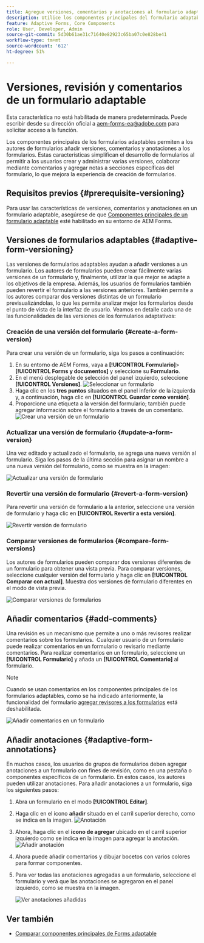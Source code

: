 ```yaml
---
title: Agregue versiones, comentarios y anotaciones al formulario adaptable de AEM AEM 6.5.
description: Utilice los componentes principales del formulario adaptable de AEM para agregar comentarios, anotaciones y versiones a un formulario adaptable.
feature: Adaptive Forms, Core Components
role: User, Developer, Admin
source-git-commit: 5d30b61ae31c71640e82923c65ba07c0e828be41
workflow-type: tm+mt
source-wordcount: '612'
ht-degree: 51%

---
```


# Versiones, revisión y comentarios de un formulario adaptable

<span class="preview">Esta característica no está habilitada de manera predeterminada. Puede escribir desde su dirección oficial a aem-forms-ea@adobe.com para solicitar acceso a la función.</span>

Los componentes principales de los formularios adaptables permiten a los autores de formularios añadir versiones, comentarios y anotaciones a los formularios. Estas características simplifican el desarrollo de formularios al permitir a los usuarios crear y administrar varias versiones, colaborar mediante comentarios y agregar notas a secciones específicas del formulario, lo que mejora la experiencia de creación de formularios.

## Requisitos previos {#prerequisite-versioning}

Para usar las características de versiones, comentarios y anotaciones en un formulario adaptable, asegúrese de que [Componentes principales de un formulario adaptable](/help/forms/using/enable-adaptive-forms-core-components.md) esté habilitado en su entorno de AEM Forms.

## Versiones de formularios adaptables {#adaptive-form-versioning}

Las versiones de formularios adaptables ayudan a añadir versiones a un formulario. Los autores de formularios pueden crear fácilmente varias versiones de un formulario y, finalmente, utilizar la que mejor se adapte a los objetivos de la empresa. Además, los usuarios de formularios también pueden revertir el formulario a las versiones anteriores. También permite a los autores comparar dos versiones distintas de un formulario previsualizándolas, lo que les permite analizar mejor los formularios desde el punto de vista de la interfaz de usuario. Veamos en detalle cada una de las funcionalidades de las versiones de los formularios adaptativos:

### Creación de una versión del formulario {#create-a-form-version}

Para crear una versión de un formulario, siga los pasos a continuación:

1. En su entorno de AEM Forms, vaya a **[!UICONTROL Formulario]**>**[!UICONTROL Forms y documentos]** y seleccione su **Formulario**.
1. En el menú desplegable de selección del panel izquierdo, seleccione **[!UICONTROL Versiones]**.
   ![Seleccionar un formulario](assets/select-a-form.png)
1. Haga clic en los **tres puntos** situados en el panel inferior de la izquierda y, a continuación, haga clic en **[!UICONTROL Guardar como versión]**.
1. Proporcione una etiqueta a la versión del formulario; también puede agregar información sobre el formulario a través de un comentario.
   ![Crear una versión de un formulario](assets/create-a-form-version.png)

### Actualizar una versión de formulario {#update-a-form-version}

Una vez editado y actualizado el formulario, se agrega una nueva versión al formulario. Siga los pasos de la última sección para asignar un nombre a una nueva versión del formulario, como se muestra en la imagen:

![Actualizar una versión de formulario](assets/update-a-form-version.png)

### Revertir una versión de formulario {#revert-a-form-version}

Para revertir una versión de formulario a la anterior, seleccione una versión de formulario y haga clic en **[!UICONTROL Revertir a esta versión]**.

![Revertir versión de formulario](assets/revert-form-version.png)

### Comparar versiones de formularios {#compare-form-versions}

Los autores de formularios pueden comparar dos versiones diferentes de un formulario para obtener una vista previa. Para comparar versiones, seleccione cualquier versión del formulario y haga clic en **[!UICONTROL Comparar con actual]**. Muestra dos versiones de formulario diferentes en el modo de vista previa.

![Comparar versiones de formularios](assets/compare-form-versions.png)

## Añadir comentarios {#add-comments}

Una revisión es un mecanismo que permite a uno o más revisores realizar comentarios sobre los formularios.  Cualquier usuario de un formulario puede realizar comentarios en un formulario o revisarlo mediante comentarios. Para realizar comentarios en un formulario, seleccione un **[!UICONTROL Formulario]** y añada un **[!UICONTROL Comentario]** al formulario.

>[!NOTE]
> Cuando se usan comentarios en los componentes principales de los formularios adaptables, como se ha indicado anteriormente, la funcionalidad del formulario [agregar revisores a los formularios](/help/forms/using/create-reviews-forms.md) está deshabilitada.


![Añadir comentarios en un formulario](assets/form-comments.png)

## Añadir anotaciones {#adaptive-form-annotations}

En muchos casos, los usuarios de grupos de formularios deben agregar anotaciones a un formulario con fines de revisión, como en una pestaña o componentes específicos de un formulario. En estos casos, los autores pueden utilizar anotaciones.
Para añadir anotaciones a un formulario, siga los siguientes pasos:

1. Abra un formulario en el modo **[!UICONTROL Editar]**.

1. Haga clic en el icono **añadir** situado en el carril superior derecho, como se indica en la imagen.
   ![Anotación](assets/annotation.png)

1. Ahora, haga clic en el **icono de agregar** ubicado en el carril superior izquierdo como se indica en la imagen para agregar la anotación.
   ![Añadir anotación](assets/add-annotation.png)

1. Ahora puede añadir comentarios y dibujar bocetos con varios colores para formar componentes.

1. Para ver todas las anotaciones agregadas a un formulario, seleccione el formulario y verá que las anotaciones se agregaron en el panel izquierdo, como se muestra en la imagen.

   ![Ver anotaciones añadidas](assets/see-annotations.png)

## Ver también

* [Comparar componentes principales de Forms adaptable](/help/forms/using/compare-forms-core-components.md)
